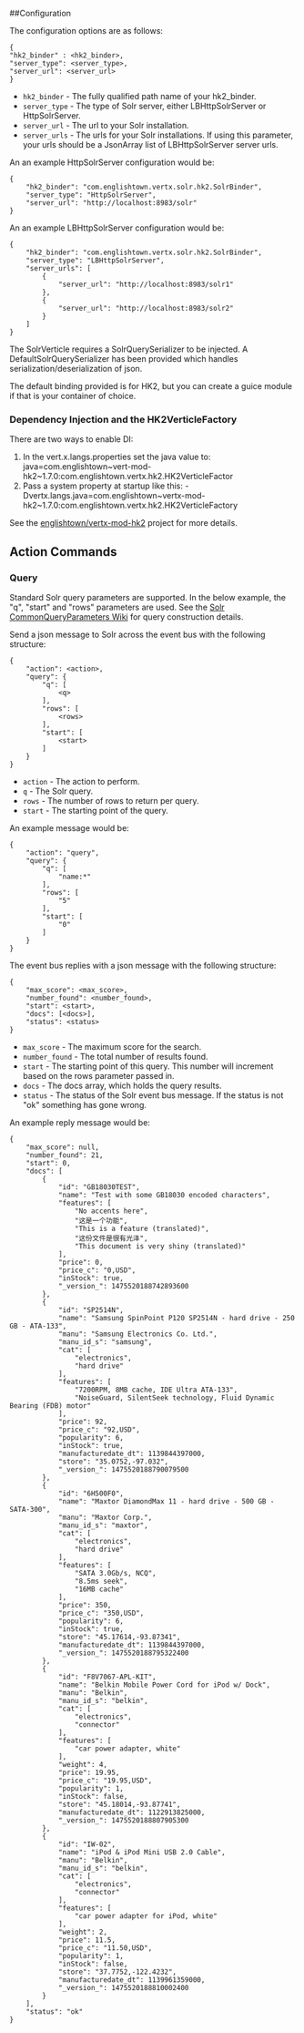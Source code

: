 ##Configuration

The configuration options are as follows:

```
{
"hk2_binder" : <hk2_binder>,
"server_type": <server_type>,
"server_url": <server_url>
}
```

* `hk2_binder` - The fully qualified path name of your hk2_binder. 
* `server_type` - The type of Solr server, either LBHttpSolrServer or HttpSolrServer.
* `server_url` - The url to your Solr installation.
* `server_urls` -  The urls for your Solr installations. If using this parameter, your urls should be a JsonArray list of LBHttpSolrServer server urls.

An an example HttpSolrServer configuration would be:

```
{
    "hk2_binder": "com.englishtown.vertx.solr.hk2.SolrBinder",
    "server_type": "HttpSolrServer",
    "server_url": "http://localhost:8983/solr"
}
```

An an example LBHttpSolrServer configuration would be:

```
{
    "hk2_binder": "com.englishtown.vertx.solr.hk2.SolrBinder",
    "server_type": "LBHttpSolrServer",
    "server_urls": [
        {
            "server_url": "http://localhost:8983/solr1"
        },
        {
            "server_url": "http://localhost:8983/solr2"
        }
    ]
}
```

The SolrVerticle requires a SolrQuerySerializer to be injected. A DefaultSolrQuerySerializer has been provided which handles serialization/deserialization of json. 

The default binding provided is for HK2, but you can create a guice module if that is your container of choice. 

### Dependency Injection and the HK2VerticleFactory

There are two ways to enable DI:

1. In the vert.x.langs.properties set the java value to: java=com.englishtown~vert-mod-hk2~1.7.0:com.englishtown.vertx.hk2.HK2VerticleFactor
2. Pass a system property at startup like this: -Dvertx.langs.java=com.englishtown~vertx-mod-hk2~1.7.0:com.englishtown.vertx.hk2.HK2VerticleFactory

See the [englishtown/vertx-mod-hk2](https://github.com/englishtown/vertx-mod-hk2) project for more details.

## Action Commands

### Query

Standard Solr query parameters are supported. In the below example, the "q", "start" and "rows" parameters are used. See the [Solr CommonQueryParameters Wiki](http://wiki.apache.org/solr/CommonQueryParameters) for query construction details. 

Send a json message to Solr across the event bus with the following structure:

```
{
    "action": <action>,
    "query": {
        "q": [
            <q>
        ],
        "rows": [
            <rows>
        ],
        "start": [
            <start>
        ]
    }
}
```

* `action` - The action to perform.
* `q` - The Solr query.
* `rows` - The number of rows to return per query.
* `start` - The starting point of the query.

An example message would be:

```
{
    "action": "query",
    "query": {
        "q": [
            "name:*"
        ],
        "rows": [
            "5"
        ],
        "start": [
            "0"
        ]
    }
}
```

The event bus replies with a json message with the following structure:

```
{
    "max_score": <max_score>,
    "number_found": <number_found>,
    "start": <start>,
    "docs": [<docs>],
    "status": <status>
}
```
* `max_score` - The maximum score for the search.
* `number_found` - The total number of results found.
* `start` - The starting point of this query. This number will increment based on the rows parameter passed in.
* `docs` - The docs array, which holds the query results.
* `status` - The status of the Solr event bus message. If the status is not "ok" something has gone wrong.

An example reply message would be:

```
{
    "max_score": null,
    "number_found": 21,
    "start": 0,
    "docs": [
        {
            "id": "GB18030TEST",
            "name": "Test with some GB18030 encoded characters",
            "features": [
                "No accents here",
                "这是一个功能",
                "This is a feature (translated)",
                "这份文件是很有光泽",
                "This document is very shiny (translated)"
            ],
            "price": 0,
            "price_c": "0,USD",
            "inStock": true,
            "_version_": 1475520188742893600
        },
        {
            "id": "SP2514N",
            "name": "Samsung SpinPoint P120 SP2514N - hard drive - 250 GB - ATA-133",
            "manu": "Samsung Electronics Co. Ltd.",
            "manu_id_s": "samsung",
            "cat": [
                "electronics",
                "hard drive"
            ],
            "features": [
                "7200RPM, 8MB cache, IDE Ultra ATA-133",
                "NoiseGuard, SilentSeek technology, Fluid Dynamic Bearing (FDB) motor"
            ],
            "price": 92,
            "price_c": "92,USD",
            "popularity": 6,
            "inStock": true,
            "manufacturedate_dt": 1139844397000,
            "store": "35.0752,-97.032",
            "_version_": 1475520188790079500
        },
        {
            "id": "6H500F0",
            "name": "Maxtor DiamondMax 11 - hard drive - 500 GB - SATA-300",
            "manu": "Maxtor Corp.",
            "manu_id_s": "maxtor",
            "cat": [
                "electronics",
                "hard drive"
            ],
            "features": [
                "SATA 3.0Gb/s, NCQ",
                "8.5ms seek",
                "16MB cache"
            ],
            "price": 350,
            "price_c": "350,USD",
            "popularity": 6,
            "inStock": true,
            "store": "45.17614,-93.87341",
            "manufacturedate_dt": 1139844397000,
            "_version_": 1475520188795322400
        },
        {
            "id": "F8V7067-APL-KIT",
            "name": "Belkin Mobile Power Cord for iPod w/ Dock",
            "manu": "Belkin",
            "manu_id_s": "belkin",
            "cat": [
                "electronics",
                "connector"
            ],
            "features": [
                "car power adapter, white"
            ],
            "weight": 4,
            "price": 19.95,
            "price_c": "19.95,USD",
            "popularity": 1,
            "inStock": false,
            "store": "45.18014,-93.87741",
            "manufacturedate_dt": 1122913825000,
            "_version_": 1475520188807905300
        },
        {
            "id": "IW-02",
            "name": "iPod & iPod Mini USB 2.0 Cable",
            "manu": "Belkin",
            "manu_id_s": "belkin",
            "cat": [
                "electronics",
                "connector"
            ],
            "features": [
                "car power adapter for iPod, white"
            ],
            "weight": 2,
            "price": 11.5,
            "price_c": "11.50,USD",
            "popularity": 1,
            "inStock": false,
            "store": "37.7752,-122.4232",
            "manufacturedate_dt": 1139961359000,
            "_version_": 1475520188810002400
        }
    ],
    "status": "ok"
}
```
